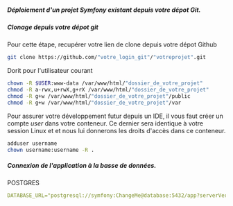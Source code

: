 ##### Déploiement d'un projet Symfony existant depuis votre dépot Git.

##### Clonage depuis votre dépot git
Pour cette étape, recupérer votre lien de clone depuis votre dépot Github
```bash
git clone https://github.com/"votre_login_git"/"votreprojet".git
```
Dorit pour l'utilisateur courant
```bash
chown -R $USER:www-data /var/www/html/"dossier_de_votre_projet"
chmod -R a-rwx,u+rwX,g+rX /var/www/html/"dossier_de_votre_projet"
chmod -R g+w /var/www/html/"dossier_de_votre_projet"/public
chmod -R g+w /var/www/html/"dossier_de_votre_projet"/var
```

Pour assurer votre développement futur depuis un IDE, il vous faut créer un compte _user_ dans votre conteneur. Ce dernier sera identique à votre session Linux et et nous lui donnerons les droits d'accès dans ce conteneur.

```bash
adduser username
chown username:username -R .
```
##### Connexion de l'application à la basse de données.  
POSTGRES
```yaml
DATABASE_URL="postgresql://symfony:ChangeMe@database:5432/app?serverVersion=13&charset=utf8"
```
